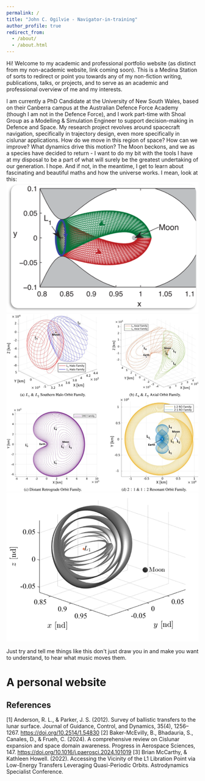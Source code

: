 ```yaml
---
permalink: /
title: "John C. Ogilvie - Navigator-in-training"
author_profile: true
redirect_from: 
  - /about/
  - /about.html
---
```


Hi! Welcome to my academic and professional portfolio website (as distinct from my non-academic website, link coming soon). This is a Medina Station of sorts to redirect or point you towards any of my non-fiction writing, publications, talks, or projects, and to serve as an academic and professional overview of me and my interests. 

I am currently a PhD Candidate at the University of New South Wales, based on their Canberra campus at the Australian Defence Force Academy (though I am not in the Defence Force), and I work part-time with Shoal Group as a Modelling & Simulation Engineer to support decision-making in Defence and Space. My research project revolves around spacecraft navigation, specifically in trajectory design, even more specifically in cislunar applications. How do we move in this region of space? How can we improve? What dynamics drive this motion? The Moon beckons, and we as a species have decided to return - I want to do my bit with the tools I have at my disposal to be a part of what will surely be the greatest undertaking of our generation. I hope. And if not, in the meantime, I get to learn about fascinating and beautiful maths and how the universe works. I mean, look at this: 
![Invariant Manifolds of the L1 libration point orbit [1]](../images/l1_libration_orbit_invariant_manifolds.png)
![3-body orbits around the Moon [2]](../images/3_body_orbits.jpg)
![Members of the L1 quasi-halo family of orbits [3]](../images/l1_quasi_halo_family.png)

Just try and tell me things like this don't just draw you in and make you want to understand, to hear what music moves them. 

A personal website
======


References
------
[1] Anderson, R. L., & Parker, J. S. (2012). Survey of ballistic transfers to the lunar surface. Journal of Guidance, Control, and Dynamics, 35(4), 1256–1267. https://doi.org/10.2514/1.54830
[2] Baker-McEvilly, B., Bhadauria, S., Canales, D., & Frueh, C. (2024). A comprehensive review on Cislunar expansion and space domain awareness. Progress in Aerospace Sciences, 147. https://doi.org/10.1016/j.paerosci.2024.101019
[3] Brian McCarthy, & Kathleen Howell. (2022). Accessing the Vicinity of the L1 Libration Point via Low-Energy Transfers Leveraging Quasi-Periodic Orbits. Astrodynamics Specialist Conference.

